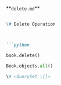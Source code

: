

\*\*`delete.md`\*\*

```md

\# Delete Operation



```python

book.delete()

Book.objects.all()

\# <QuerySet \[]>



